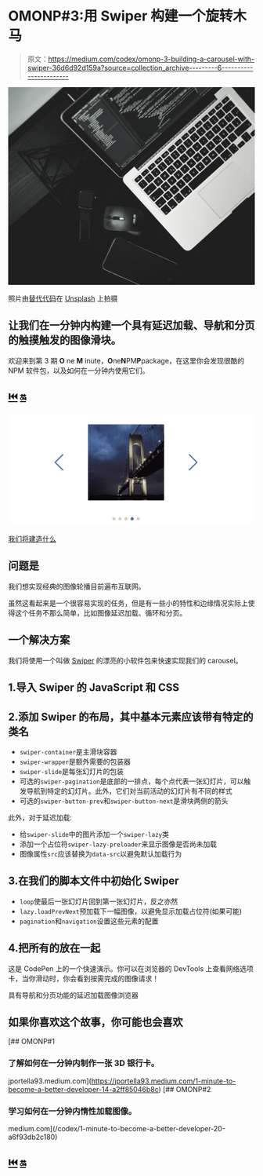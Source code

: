 # OMONP#3:用 Swiper 构建一个旋转木马

> 原文：<https://medium.com/codex/omonp-3-building-a-carousel-with-swiper-36d6d92d159a?source=collection_archive---------6----------------------->

![](img/1a574144146f01746d5701cc24049845.png)

照片由[替代代码](https://unsplash.com/@altumcode?utm_source=medium&utm_medium=referral)在 [Unsplash](https://unsplash.com?utm_source=medium&utm_medium=referral) 上拍摄

## 让我们在一分钟内构建一个具有延迟加载、导航和分页的触摸触发的图像滑块。

欢迎来到第 3 期 **O** ne **M** inute，**O**ne**N**PM**P**package，在这里你会发现很酷的 NPM 软件包，以及如何在一分钟内使用它们。

## [⏮️](/codex/1-minute-to-become-a-better-developer-20-a6f93db2c180) [🔛](https://jportella93.medium.com/omonp-one-minute-one-npm-package-bea2c9c3636)

![](img/e366717bccb77c532ba71d81b09e6e2b.png)

[我们将建造什么](https://codepen.io/jportella93/pen/PoWjaaG)

## 问题是

我们想实现经典的图像轮播目前遍布互联网。

虽然这看起来是一个很容易实现的任务，但是有一些小的特性和边缘情况实际上使得这个任务不那么简单，比如图像延迟加载、循环和分页。

## 一个解决方案

我们将使用一个叫做 [Swiper](https://www.npmjs.com/package/swiper) 的漂亮的小软件包来快速实现我们的 carousel。

## 1.导入 Swiper 的 JavaScript 和 CSS

## 2.添加 Swiper 的布局，其中基本元素应该带有特定的类名

*   `swiper-container`是主滑块容器
*   `swiper-wrapper`是额外需要的包装器
*   `swiper-slide`是每张幻灯片的包装
*   可选的`swiper-pagination`是底部的一排点，每个点代表一张幻灯片，可以触发导航到特定的幻灯片。此外，它们对当前活动的幻灯片有不同的样式
*   可选的`swiper-button-prev`和`swiper-button-next`是滑块两侧的箭头

此外，对于延迟加载:

*   给`swiper-slide`中的图片添加一个`swiper-lazy`类
*   添加一个占位符`swiper-lazy-preloader`来显示图像是否尚未加载
*   图像属性`src`应该替换为`data-src`以避免默认加载行为

## 3.在我们的脚本文件中初始化 Swiper

*   `loop`使最后一张幻灯片回到第一张幻灯片，反之亦然
*   `lazy.loadPrevNext`预加载下一幅图像，以避免显示加载占位符(如果可能)
*   `pagination`和`navigation`设置这些元素的配置

## 4.把所有的放在一起

这是 CodePen 上的一个快速演示。你可以在浏览器的 DevTools 上查看网络选项卡，当你滑动时，你会看到按需完成的图像请求！

具有导航和分页功能的延迟加载图像浏览器

## 如果你喜欢这个故事，你可能也会喜欢

[](https://jportella93.medium.com/1-minute-to-become-a-better-developer-14-a2ff85046b8c) [## OMONP#1

### 了解如何在一分钟内制作一张 3D 银行卡。

jportella93.medium.com](https://jportella93.medium.com/1-minute-to-become-a-better-developer-14-a2ff85046b8c) [](/codex/1-minute-to-become-a-better-developer-20-a6f93db2c180) [## OMONP#2

### 学习如何在一分钟内惰性加载图像。

medium.com](/codex/1-minute-to-become-a-better-developer-20-a6f93db2c180) 

## [⏮️](/codex/1-minute-to-become-a-better-developer-20-a6f93db2c180) [🔛](https://jportella93.medium.com/omonp-one-minute-one-npm-package-bea2c9c3636)